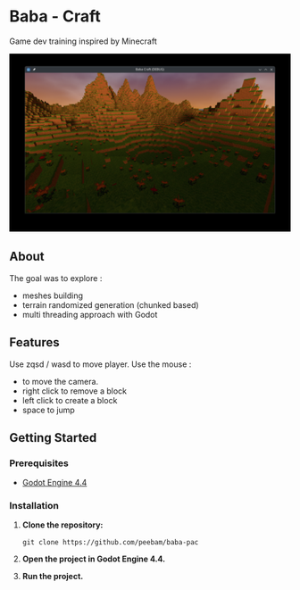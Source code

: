 # Baba - Craft

Game dev training inspired by Minecraft

![Cover](cover.png)

## About

The goal was to explore :
- meshes building
- terrain randomized generation (chunked based)
- multi threading approach with Godot

## Features

Use zqsd / wasd to move player.
Use the mouse : 
- to move the camera.
- right click to remove a block
- left click to create a block
- space to jump

## Getting Started

### Prerequisites

- [Godot Engine 4.4](https://godotengine.org/download)

### Installation

1. **Clone the repository:**

    ```
    git clone https://github.com/peebam/baba-pac
    ```

2. **Open the project in Godot Engine 4.4.**

3. **Run the project.**
